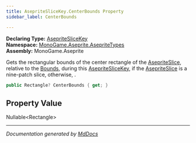```yaml
---
title: AsepriteSliceKey.CenterBounds Property
sidebar_label: CenterBounds

---
```


**Declaring Type:** [AsepriteSliceKey](../)  
**Namespace:** [MonoGame.Aseprite.AsepriteTypes](../../)  
**Assembly:** MonoGame.Aseprite

Gets the rectangular bounds of the center rectangle of the [AsepriteSlice](../../AsepriteSlice/), relative to the [Bounds](Bounds.md), during this [AsepriteSliceKey](../), if the [AsepriteSlice](../../AsepriteSlice/) is a  nine\-patch slice, otherwise, .

```csharp
public Rectangle? CenterBounds { get; }
```

## Property Value

Nullable\<Rectangle\>

___

*Documentation generated by [MdDocs](https://github.com/ap0llo/mddocs)*
